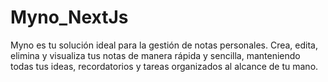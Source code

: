 # Myno_NextJs
Myno es tu solución ideal para la gestión de notas personales. Crea, edita, elimina y visualiza tus notas de manera rápida y sencilla, manteniendo todas tus ideas, recordatorios y tareas organizados al alcance de tu mano.
